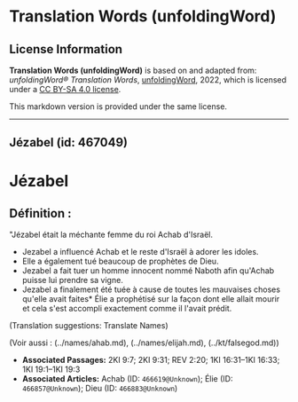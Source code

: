# Translation Words (unfoldingWord)

## License Information

**Translation Words (unfoldingWord)** is based on and adapted from: _unfoldingWord® Translation Words_, [unfoldingWord](https://unfoldingword.org/utw), 2022, which is licensed under a [CC BY-SA 4.0 license](https://creativecommons.org/licenses/by-sa/4.0/legalcode.en).

This markdown version is provided under the same license.



--------------------------------

## Jézabel (id: 467049)

Jézabel
=======

Définition :
------------

"Jézabel était la méchante femme du roi Achab d'Israël.

* Jezabel a influencé Achab et le reste d'Israël à adorer les idoles.
* Elle a également tué beaucoup de prophètes de Dieu.
* Jezabel a fait tuer un homme innocent nommé Naboth afin qu'Achab puisse lui prendre sa vigne.
* Jezabel a finalement été tuée à cause de toutes les mauvaises choses qu'elle avait faites\* Élie a prophétisé sur la façon dont elle allait mourir et cela s'est accompli exactement comme il l'avait prédit.

(Translation suggestions: Translate Names)

(Voir aussi : (../names/ahab.md), (../names/elijah.md), (../kt/falsegod.md))

* **Associated Passages:** 2KI 9:7; 2KI 9:31; REV 2:20; 1KI 16:31–1KI 16:33; 1KI 19:1–1KI 19:3
* **Associated Articles:** Achab (ID: `466619@Unknown`); Élie (ID: `466857@Unknown`); Dieu (ID: `466883@Unknown`)

